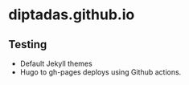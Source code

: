 # diptadas.github.io

## Testing

- Default Jekyll themes
- Hugo to gh-pages deploys using Github actions.
